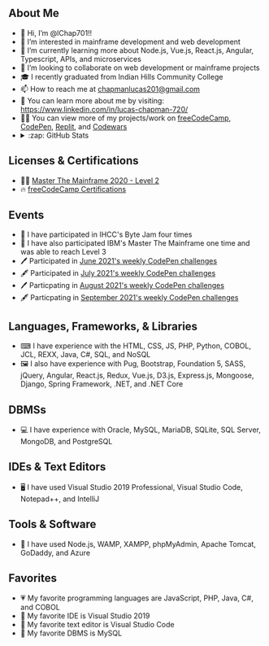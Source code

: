 ## About Me
- 👋 Hi, I’m @lChap701!!
- 👀 I’m interested in mainframe development and web development
- 🌱 I’m currently learning more about Node.js, Vue.js, React.js, Angular, Typescript, APIs, and microservices
- 💞️ I’m looking to collaborate on web development or mainframe projects
- 🎓 I recently graduated from Indian Hills Community College
- 📫 How to reach me at chapmanlucas201@gmail.com
- 🔗 You can learn more about me by visiting: https://www.linkedin.com/in/lucas-chapman-720/ 
- 👨‍💻 You can view more of my projects/work on [freeCodeCamp](https://www.freecodecamp.org/fcca68b68fb-330b-45f5-b626-d69c68cc6b2d), [CodePen](https://codepen.io/lchap701), [Replit](https://replit.com/@lChap701), and [Codewars](https://www.codewars.com/users/lChap701)
- <details>
    <summary>:zap: GitHub Stats</summary>
    ![My GitHub stats](https://github-readme-stats.vercel.app/api?username=lChap701)
  </details>

## Licenses & Certifications
- 👨‍💻 [Master The Mainframe 2020 - Level 2](https://www.credly.com/badges/72b65109-9942-4dc1-b000-d26b83b69e22?source=linked_in_profile)
- 🔥 [freeCodeCamp Certifications](https://www.freecodecamp.org/fcca68b68fb-330b-45f5-b626-d69c68cc6b2d)

## Events
- 🥇 I have participated in IHCC's Byte Jam four times
- 🥈 I have also participated IBM's Master The Mainframe one time and was able to reach Level 3
- 🖊 Participated in [June 2021's weekly CodePen challenges](https://codepen.io/collection/VYvaax)
- 🖋 Participated in [July 2021's weekly CodePen challenges](https://codepen.io/collection/YywxyW)
- 🖊 Particpating in [August 2021's weekly CodePen challenges](https://codepen.io/collection/dboRzy)
- 🖋 Particpating in [September 2021's weekly CodePen challenges](https://codepen.io/collection/OLkzwO)

## Languages, Frameworks, & Libraries
- ⌨ I have experience with the HTML, CSS, JS, PHP, Python, COBOL, JCL, REXX, Java, C#, SQL, and NoSQL
- 🖼 I also have experience with Pug, Bootstrap, Foundation 5, SASS, jQuery, Angular, React.js, Redux, Vue.js, D3.js, Express.js, Mongoose,  Django, Spring Framework, .NET, and .NET Core

## DBMSs
- 💻 I have experience with Oracle, MySQL, MariaDB, SQLite, SQL Server, MongoDB, and PostgreSQL

## IDEs & Text Editors
- 🖥 I have used Visual Studio 2019 Professional, Visual Studio Code, Notepad++, and IntelliJ

## Tools & Software
- 🔨 I have used Node.js, WAMP, XAMPP, phpMyAdmin, Apache Tomcat, GoDaddy, and Azure

## Favorites
- 💗 My favorite programming languages are JavaScript, PHP, Java, C#, and COBOL
- 💙 My favorite IDE is Visual Studio 2019
- 💜 My favorite text editor is Visual Studio Code
- 🖤 My favorite DBMS is MySQL

<!---
lChap701/lChap701 is a ✨ special ✨ repository because its `README.md` (this file) appears on your GitHub profile.
You can click the Preview link to take a look at your changes.
--->

